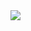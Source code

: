 <img src="http://github-profile-summary-cards.vercel.app/api/cards/profile-details?username=alvinalaphat&theme=apprentice" /> 
